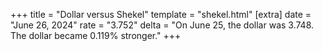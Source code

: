 +++
title = "Dollar versus Shekel"
template = "shekel.html"
[extra]
date = "June 26, 2024"
rate = "3.752"
delta = "On June 25, the dollar was 3.748. The dollar became 0.119% stronger."
+++
